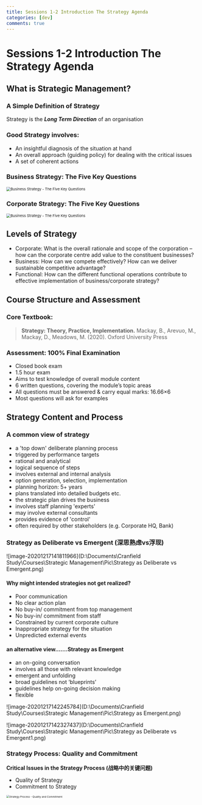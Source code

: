 ```yaml
---
title: Sessions 1-2 Introduction The Strategy Agenda
categories: [dev]
comments: true
---
```


# Sessions 1-2 Introduction The Strategy Agenda

## What is Strategic Management? 

### A Simple Definition of Strategy
Strategy is the ***Long Term Direction*** of an organisation

### Good Strategy involves:
- An insightful diagnosis of the situation at hand
- An overall approach (guiding policy) for dealing with the critical issues 
- A set of coherent actions

### Business Strategy: The Five Key Questions
<img src="D:\Documents\Cranfield Study\Courses\Strategic Management\Pic\Business Strategy - The Five Key Questions.png" alt="Business Strategy - The Five Key Questions" style="zoom:68%;" />

### Corporate Strategy: The Five Key Questions
<img src="D:\Documents\Cranfield Study\Courses\Strategic Management\Pic\Corporate Strategy - Key Questions.png" alt="Business Strategy - The Five Key Questions" style="zoom:68%;" />

## Levels of Strategy

- Corporate:
	What is the overall rationale and scope of the corporation – how can the corporate centre add value to the constituent businesses?
- Business:
	How can we compete effectively? 
	How can we deliver sustainable competitive advantage?
- Functional:
	How can the different functional operations contribute to effective implementation of business/corporate strategy?

## Course Structure and Assessment
### Core Textbook:
> **Strategy: Theory, Practice, Implementation.** Mackay, B., Arevuo, M., Mackay, D., Meadows, M. (2020). Oxford University Press

### Assessment: 100% Final Examination
- Closed book exam 
- 1.5 hour exam
- Aims to test knowledge of overall module content
- 6 written questions, covering the module’s topic areas
- All questions must be answered & carry equal marks: 16.66×6
- Most questions will ask for examples

## Strategy Content and Process

### A common view of strategy

- a 'top down' deliberate planning process
- triggered by performance targets
- rational and analytical
- logical sequence of steps 
- involves external and internal analysis 
- option generation, selection, implementation
- planning horizon: 5+ years
- plans translated into detailed budgets etc.
- the strategic plan drives the business
- involves staff planning 'experts'
- may involve external consultants
- provides evidence of 'control'
- often required by other stakeholders (e.g. Corporate HQ, Bank)

### Strategy as Deliberate vs Emergent (深思熟虑vs浮现)

![image-20201217141811966](D:\Documents\Cranfield Study\Courses\Strategic Management\Pic\Strategy as Deliberate vs Emergent.png)

#### Why might intended strategies not get realized?

- Poor communication
- No clear action plan
- No buy-in/ commitment from top management
- No buy-in/ commitment from staff
- Constrained by current corporate culture
- Inappropriate strategy for the situation
- Unpredicted external events

#### an alternative view…….Strategy as Emergent

- an on-going conversation
- involves all those with relevant knowledge
- emergent and unfolding
- broad guidelines not ‘blueprints’
- guidelines help on-going decision making
- flexible

![image-20201217142245784](D:\Documents\Cranfield Study\Courses\Strategic Management\Pic\Strategy as Emergent.png)

![image-20201217142327437](D:\Documents\Cranfield Study\Courses\Strategic Management\Pic\Strategy as Deliberate vs Emergent1.png)

### Strategy Process: Quality and Commitment

**Critical Issues in the Strategy Process (战略中的关键问题)**

- Quality of Strategy
- Commitment to Strategy

<img src="D:\Documents\Cranfield Study\Courses\Strategic Management\Pic\Strategy Process - Quality and Commitment.png" alt="Strategy Process - Quality and Commitment" style="zoom:48%;" />